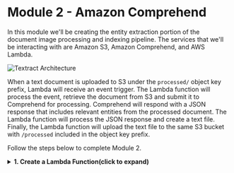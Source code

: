 # Module 2 - Amazon Comprehend
In this module we'll be creating the entity extraction portion of the document image processing and indexing pipeline.  The services that we'll be interacting with are Amazon S3, Amazon Comprehend, and AWS Lambda.  

![Textract Architecture](textract-arch.png)

When a text document is uploaded to S3 under the `processed/` object key prefix, Lambda will receive an event trigger.  The Lambda function will process the event, retrieve the document from S3 and submit it to Comprehend for processing. Comprehend will respond with a JSON response that includes relevant entities from the processed document. The Lambda function will process the JSON response and create a text file. Finally, the Lambda function will upload the text file to the same S3 bucket with `/processed` included in the object key prefix.

Follow the steps below to complete Module 2.


<details>
<summary><strong>1. Create a Lambda Function(click to expand)</strong></summary><p>
1. Sign in to the [AWS Management Console](https://console.aws.amazon.com).

2. Navigate to Lambda by searching `Lambda` in the center search bar and clicking on `Lambda` in the results.

3. Click **Create Function**

4. Choose **Author From Scratch** and provide a function name that you can use to uniquely identify your function. Select **Python 3.6** as the runtime

5. Expand the section called **Choose or create an execution role**, select **Use existing role** and select **Comprehend-S3** as the role and click **Create Function**

6. In the Lambda function, select **S3** from the Add Trigger list on the top left of the page.

7. Scroll down to configure the trigger in the **Configure triggers** section by selecting your bucket name from the drop down. Then, select **All object create events** for Event type. Next, select `processed/` as the prefix, and leave the Suffix section blank.

8. Ensure that there is a checkmark in the box next to enable trigger, and click **Add**

9. Scroll up and click on your Lambda function's name in the designer, and then scroll down to your function's code.

10. Copy your code from the [comprehend-trigger.py](comprehend-trigger.py) function included here in the repo. Be sure to edit line 6 to include your S3 bucket name.

11. Click **Save**, at the top of the page.  
</p></details>
